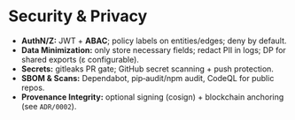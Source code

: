 # Security & Privacy

- **AuthN/Z:** JWT + **ABAC**; policy labels on entities/edges; deny by default.
- **Data Minimization:** only store necessary fields; redact PII in logs; DP for shared exports (ε configurable).
- **Secrets:** gitleaks PR gate; GitHub secret scanning + push protection.
- **SBOM & Scans:** Dependabot, pip‑audit/npm audit, CodeQL for public repos.
- **Provenance Integrity:** optional signing (cosign) + blockchain anchoring (see `ADR/0002`).
